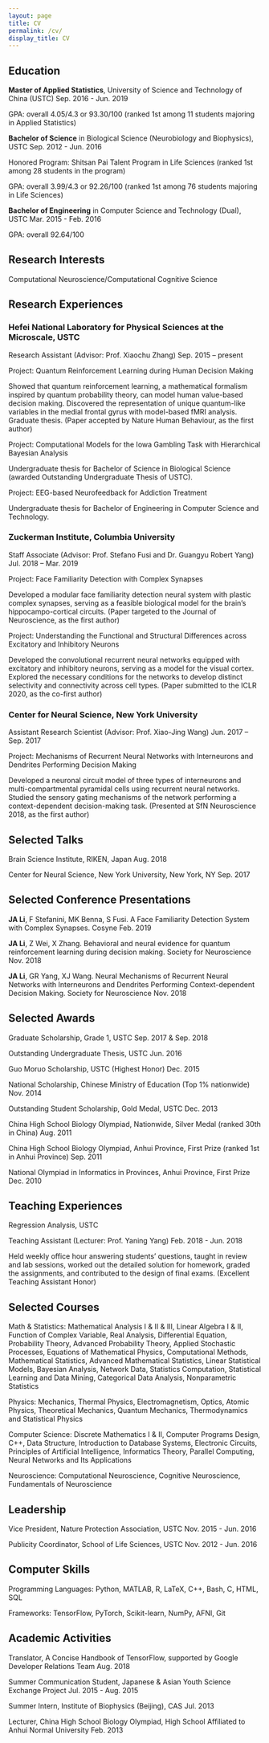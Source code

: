 ```yaml
---
layout: page
title: CV
permalink: /cv/
display_title: CV
---
```


## Education

**Master of Applied Statistics**, University of Science and Technology of China (USTC)	Sep. 2016 - Jun. 2019

GPA: overall 4.05/4.3 or 93.30/100 (ranked 1st among 11 students majoring in Applied Statistics)

**Bachelor of Science** in Biological Science (Neurobiology and Biophysics), USTC 	Sep. 2012 - Jun. 2016

Honored Program: Shitsan Pai Talent Program in Life Sciences (ranked 1st among 28 students in the program)

GPA: overall 3.99/4.3 or 92.26/100 (ranked 1st among 76 students majoring in Life Sciences)

**Bachelor of Engineering** in Computer Science and Technology (Dual), USTC 	Mar. 2015 - Feb. 2016

GPA: overall 92.64/100

## Research Interests

Computational Neuroscience/Computational Cognitive Science

## Research Experiences

### Hefei National Laboratory for Physical Sciences at the Microscale, USTC
Research Assistant (Advisor: Prof. Xiaochu Zhang)	Sep. 2015 – present

Project: Quantum Reinforcement Learning during Human Decision Making

Showed that quantum reinforcement learning, a mathematical formalism inspired by quantum probability theory, can model human value-based decision making. Discovered the representation of unique quantum-like variables in the medial frontal gyrus with model-based fMRI analysis. Graduate thesis. (Paper accepted by Nature Human Behaviour, as the first author)

Project: Computational Models for the Iowa Gambling Task with Hierarchical Bayesian Analysis

Undergraduate thesis for Bachelor of Science in Biological Science (awarded Outstanding Undergraduate Thesis of USTC).

Project: EEG-based Neurofeedback for Addiction Treatment

Undergraduate thesis for Bachelor of Engineering in Computer Science and Technology.

### Zuckerman Institute, Columbia University

Staff Associate (Advisor: Prof. Stefano Fusi and Dr. Guangyu Robert Yang)	Jul. 2018 – Mar. 2019

Project: Face Familiarity Detection with Complex Synapses

Developed a modular face familiarity detection neural system with plastic complex synapses, serving as a feasible biological model for the brain’s hippocampo-cortical circuits. (Paper targeted to the Journal of Neuroscience, as the first author)

Project: Understanding the Functional and Structural Differences across Excitatory and Inhibitory Neurons

Developed the convolutional recurrent neural networks equipped with excitatory and inhibitory neurons, serving as a model for the visual cortex. Explored the necessary conditions for the networks to develop distinct selectivity and connectivity across cell types. (Paper submitted to the ICLR 2020, as the co-first author)

### Center for Neural Science, New York University

Assistant Research Scientist (Advisor: Prof. Xiao-Jing Wang)	Jun. 2017 – Sep. 2017

Project: Mechanisms of Recurrent Neural Networks with Interneurons and Dendrites Performing Decision Making

Developed a neuronal circuit model of three types of interneurons and multi-compartmental pyramidal cells using recurrent neural networks. Studied the sensory gating mechanisms of the network performing a context-dependent decision-making task. (Presented at SfN Neuroscience 2018, as the first author)

## Selected Talks

Brain Science Institute, RIKEN, Japan	Aug. 2018

Center for Neural Science, New York University, New York, NY	Sep. 2017

## Selected Conference Presentations

**JA Li**, F Stefanini, MK Benna, S Fusi. A Face Familiarity Detection System with Complex Synapses. Cosyne 	Feb. 2019

**JA Li**, Z Wei, X Zhang. Behavioral and neural evidence for quantum reinforcement learning during decision making. Society for Neuroscience	Nov. 2018

**JA Li**, GR Yang, XJ Wang. Neural Mechanisms of Recurrent Neural Networks with Interneurons and Dendrites Performing Context-dependent Decision Making. Society for Neuroscience	Nov. 2018


## Selected Awards

Graduate Scholarship, Grade 1, USTC	Sep. 2017 & Sep. 2018

Outstanding Undergraduate Thesis, USTC	Jun. 2016

Guo Moruo Scholarship, USTC (Highest Honor)	Dec. 2015

National Scholarship, Chinese Ministry of Education (Top 1% nationwide)	Nov. 2014

Outstanding Student Scholarship, Gold Medal, USTC	Dec. 2013

China High School Biology Olympiad, Nationwide, Silver Medal (ranked 30th in China)	Aug. 2011

China High School Biology Olympiad, Anhui Province, First Prize (ranked 1st in Anhui Province) 	Sep. 2011

National Olympiad in Informatics in Provinces, Anhui Province, First Prize	Dec. 2010
    

## Teaching Experiences

Regression Analysis, USTC

Teaching Assistant (Lecturer: Prof. Yaning Yang)	Feb. 2018 - Jun. 2018

Held weekly office hour answering students’ questions, taught in review and lab sessions, worked out the detailed solution for homework, graded the assignments, and contributed to the design of final exams. (Excellent Teaching Assistant Honor)

## Selected Courses

Math & Statistics: Mathematical Analysis Ⅰ & II & III, Linear Algebra I & II, Function of Complex Variable, Real Analysis, Differential Equation, Probability Theory, Advanced Probability Theory, Applied Stochastic Processes, Equations of Mathematical Physics, Computational Methods, Mathematical Statistics, Advanced Mathematical Statistics, Linear Statistical Models, Bayesian Analysis, Network Data, Statistics Computation, Statistical Learning and Data Mining, Categorical Data Analysis, Nonparametric Statistics

Physics: Mechanics, Thermal Physics, Electromagnetism, Optics, Atomic Physics, Theoretical Mechanics, Quantum Mechanics, Thermodynamics and Statistical Physics 

Computer Science: Discrete Mathematics I & II, Computer Programs Design, C++, Data Structure, Introduction to Database Systems, Electronic Circuits, Principles of Artificial Intelligence, Informatics Theory, Parallel Computing, Neural Networks and Its Applications

Neuroscience: Computational Neuroscience, Cognitive Neuroscience, Fundamentals of Neuroscience

## Leadership

Vice President, Nature Protection Association, USTC	Nov. 2015 - Jun. 2016

Publicity Coordinator, School of Life Sciences, USTC	Nov. 2012 - Jun. 2016

## Computer Skills

Programming Languages: Python, MATLAB, R, LaTeX, C++, Bash, C, HTML, SQL

Frameworks: TensorFlow, PyTorch, Scikit-learn, NumPy, AFNI, Git

## Academic Activities

Translator, A Concise Handbook of TensorFlow, supported by Google Developer Relations Team	Aug. 2018

Summer Communication Student, Japanese & Asian Youth Science Exchange Project	Jul. 2015 - Aug. 2015

Summer Intern, Institute of Biophysics (Beijing), CAS	Jul. 2013

Lecturer, China High School Biology Olympiad, High School Affiliated to Anhui Normal University	Feb. 2013
